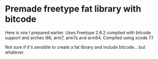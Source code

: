 Premade freetype fat library with bitcode
====================

Here is one I prepared earlier. Uses Freetype 2.6.2 compiled with bitcode support and arches i86, arm7, arm7s and arm64. Compiled using xcode 7.1

Not sure if it's sensible to create a fat library and include bitcode... but whatever.